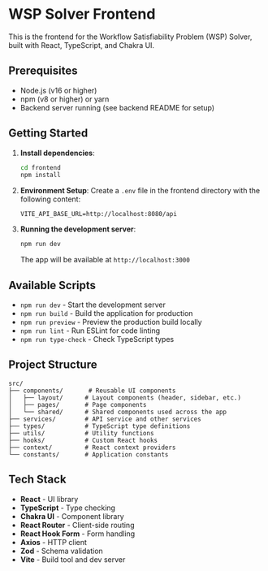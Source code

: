 # WSP Solver Frontend

This is the frontend for the Workflow Satisfiability Problem (WSP) Solver, built with React, TypeScript, and Chakra UI.

## Prerequisites

- Node.js (v16 or higher)
- npm (v8 or higher) or yarn
- Backend server running (see backend README for setup)

## Getting Started

1. **Install dependencies**:
   ```bash
   cd frontend
   npm install
   ```

2. **Environment Setup**:
   Create a `.env` file in the frontend directory with the following content:
   ```
   VITE_API_BASE_URL=http://localhost:8080/api
   ```

3. **Running the development server**:
   ```bash
   npm run dev
   ```
   The app will be available at `http://localhost:3000`

## Available Scripts

- `npm run dev` - Start the development server
- `npm run build` - Build the application for production
- `npm run preview` - Preview the production build locally
- `npm run lint` - Run ESLint for code linting
- `npm run type-check` - Check TypeScript types

## Project Structure

```
src/
├── components/       # Reusable UI components
│   ├── layout/      # Layout components (header, sidebar, etc.)
│   ├── pages/       # Page components
│   └── shared/      # Shared components used across the app
├── services/        # API service and other services
├── types/           # TypeScript type definitions
├── utils/           # Utility functions
├── hooks/           # Custom React hooks
├── context/         # React context providers
└── constants/       # Application constants
```

## Tech Stack

- **React** - UI library
- **TypeScript** - Type checking
- **Chakra UI** - Component library
- **React Router** - Client-side routing
- **React Hook Form** - Form handling
- **Axios** - HTTP client
- **Zod** - Schema validation
- **Vite** - Build tool and dev server
